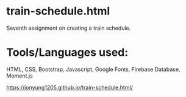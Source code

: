 # train-schedule.html

Seventh assignment on creating a train schedule.

# Tools/Languages used: 

HTML, CSS, Bootstrap, Javascript, Google Fonts, Firebase Database, Moment.js

 https://jonyung1205.github.io/train-schedule.html/

